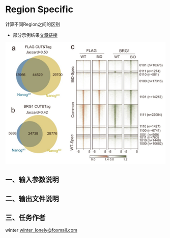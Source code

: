 # Region Specific

计算不同Region之间的区别


- 部分示例结果[文章链接](https://www.nature.com/articles/s41467-024-50551-2)

![Example](./docs/region_specific/example.jpg)


## 一、输入参数说明

## 二、输出文件说明

## 三、任务作者

winter <winter_lonely@foxmail.com>
